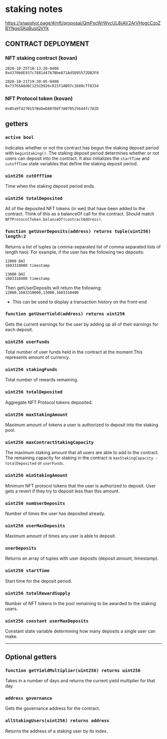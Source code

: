 # staking notes
https://snapshot.page/#/nft/proposal/QmPxcWrWvcUL8ijAV2ArVHpgcCzoZBYNgsjSKqBusiQVYk
## CONTRACT DEPLOYMENT
### NFT staking contract (kovan)
```
2020-10-25T18:13:20-0400
0x4370b0E937c7881d47b7Bbe871Ad5D95572DB2F0

2020-10-21T19:30:05-0400
0x73765A8d6C125CD926c015f1AB97c1608c7f8334
```

### NFT Protocol token (kovan)
`0xB5a9f4270157BeDe68070df7A070525644fc782D`

## getters
### `active bool`
Indicates whether or not the contract has begun the staking deposit period with `beginStaking()`.
The staking deposit period determines whether or not users can deposit into the contract.
It also initializes the `startTime` and `cutoffTime` state variables that define the staking deposit period.

### `uint256 cutOffTime`
Time when the staking deposit period ends.

### `uint256 totalDeposited`
All of the deposited NFT tokens (in wei) that have been added to the contract. Think of this as a balanceOf call for the contract. Should match `NFTProtocolToken.balanceOf(contractAddress)`.

### `function getUserDeposits(address) returns tuple(uint256) length:2`
Returns a list of tuples (a comma-separated list of comma separated lists of length two). For example, if the user has the following two deposits:
```
12000 DAI
1603310000 timestamp

13000 DAI
1603310400 timestamp
```

Then getUserDeposits will return the following:
`12000,1603310000,13000,1603310400`
* This can be used to display a transaction history on the front-end

### `function getUserYield(address) returns uint256`
Gets the current earnings for the user by adding up all of their earnings for each deposit.

### `uint256 userFunds`
Total number of user funds held in the contract at the moment.This represents amount of currency.

### `uint256 stakingFunds`
Total number of rewards remaining.

### `uint256 totalDeposited`
Aggregate NFT Protocol tokens deposited.

### `uint256 maxStakingAmount`
Maximum amount of tokens a user is authorized to deposit into the staking pool.

### `uint256 maxContractStakingCapacity`
The maximum staking amount that all users are able to add to the contract. 
The remaining capacity for staking in the contract is `maxStakingCapacity - totalDeposited` or `userFunds`.

### `uint256 minStakingAmount`
Minimum NFT protocol tokens that the user is authorized to deposit. User gets a revert if they try to deposit less than this amount.

### `uint256 numUserDeposits`
Number of times the user has deposited already.

### `uint256 userMaxDeposits`
Maximum amount of times any user is able to deposit.

### `userDeposits`
Returns an array of tuples with user deposits (deposit amount, timestamp).

### `uint256 startTime`
Start time for the deposit period.

### `uint256 totalRewardSupply` 
Number of NFT tokens in the pool remaining to be awarded to the staking users.

### `uint256 constant userMaxDeposits`
Constant state variable determining how many deposits a single user can make.

-----------------------------------------------------------

## Optional getters

### `function getYieldMultiplier(uint256) returns uint256`
Takes in a number of days and returns the current yield multiplier for that day.

### `address governance`
Gets the governance address for the contract.

### `allStakingUsers(uint256) returns address`
Returns the address of a staking user by its index.

